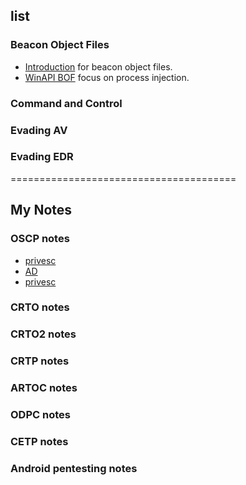 ## list 

### Beacon Object Files
- [Introduction](BOF/intro.md) for beacon object files.
- [WinAPI BOF](BOF/procinjbof.md) focus on process injection.

### Command and Control 

### Evading AV

### Evading EDR

=======================================

## My Notes

### OSCP notes

- [privesc](OSCPnotes/Privesc.md)
- [AD](OSCPnotes/AD.md)
- [privesc](OSCPnotes/others.md)

### CRTO notes

### CRTO2 notes

### CRTP notes

### ARTOC notes

### ODPC notes

### CETP notes

### Android pentesting notes
